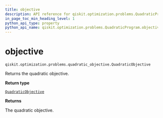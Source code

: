```yaml
---
title: objective
description: API reference for qiskit.optimization.problems.QuadraticProgram.objective
in_page_toc_min_heading_level: 1
python_api_type: property
python_api_name: qiskit.optimization.problems.QuadraticProgram.objective
---
```


# objective

<span id="qiskit.optimization.problems.QuadraticProgram.objective" />

`qiskit.optimization.problems.quadratic_objective.QuadraticObjective`

Returns the quadratic objective.

**Return type**

[`QuadraticObjective`](qiskit.optimization.problems.QuadraticObjective "qiskit.optimization.problems.quadratic_objective.QuadraticObjective")

**Returns**

The quadratic objective.

